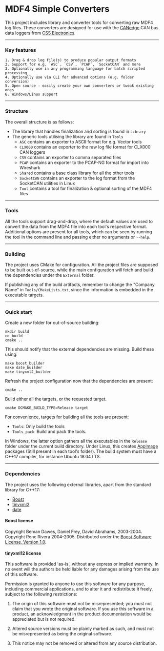 # MDF4 Simple Converters
This project includes library and converter tools for converting raw MDF4 log files.
These converters are designed for use with the [CANedge](https://www.csselectronics.com/screen/page/can-logger-products) CAN bus data loggers from [CSS Electronics](https://www.csselectronics.com/).

---

### Key features
```
1. Drag & drop log file(s) to produce popular output formats
2. Support for e.g. `ASC`, `CSV`, `PCAP`, `SocketCAN` and more
3. Optionally use in any programming language for batch scripted processing
4. Optionally use via CLI for advanced options (e.g. folder conversion)
5. Open source - easily create your own converters or tweak existing ones
6. Windows/Linux support
```

---
### Structure
The overall structure is as follows:

- The library that handles finalization and sorting is found in `Library`
- The generic tools utilising the library are found in `Tools`
  - `ASC` contains an exporter to ASCII format for e.g. Vector tools
  - `CLX000` contains an exporter to the raw log file format for CLX000 CAN loggers
  - `CSV` contains an exporter to comma separated files
  - `PCAP` contains an exporter to the PCAP-NG format for import into Wireshark
  - `Shared` contains a base class library for all the other tools
  - `SocketCAN` contains an exporter to the log format from the SocketCAN utilities in Linux
  - `Tool` contains a tool for finalization & optional sorting of the MDF4 files 

---
### Tools
All the tools support drag-and-drop, where the default values are used to convert the data from the MDF4 file into
each tool's respective format. Additional options are present for all tools, which can be seen by running the tool in the
command line and passing either no arguments or `--help`.

---

### Building
The project uses CMake for configuration. All the project files are supposed to be built out-of-source, while the
main configuration will fetch and build the dependencies under the `External` folder.

If publishing any of the build artifacts, remember to change the "Company Name" in `Tools/CMakeLists.txt`, since the
information is embedded in the executable targets. 

---

### Quick start
Create a new folder for out-of-source building:
```
mkdir build
cd build
cmake ..
```

This should notify that the external dependencies are missing. Build these using:
```
make boost_builder
make date_builder
make tinyxml2_builder
```

Refresh the project configuration now that the dependencies are present:
```
cmake ..
```

Build either all the targets, or the requested target.
```
cmake DCMAKE_BUILD_TYPE=Release target
```

For convenience, targets for building all the tools are present:
- `Tools`: Only build the tools
- `Tools_pack`: Build and pack the tools.  

In Windows, the latter option gathers all the executables in the `Release` folder under
the current build directory. Under Linux, this creates [AppImage](https://appimage.org/) packages (Still present in
each tool's folder). The build system must have a C++17 compiler, for instance Ubuntu 18.04 LTS.

---

### Dependencies
The project uses the following external libraries, apart from the standard library for C++17:
- [Boost](https://www.boost.org/)  
- [tinyxml2](https://github.com/leethomason/tinyxml2)  
- [date](https://github.com/HowardHinnant/date)  

#### Boost license
Copyright Beman Dawes, Daniel Frey, David Abrahams, 2003-2004.
Copyright Rene Rivera 2004-2005.
Distributed under the [Boost Software License, Version 1.0](https://www.boost.org/LICENSE_1_0.txt).


#### tinyxml12 license
This software is provided 'as-is', without any express or implied
warranty. In no event will the authors be held liable for any
damages arising from the use of this software.

Permission is granted to anyone to use this software for any
purpose, including commercial applications, and to alter it and
redistribute it freely, subject to the following restrictions:

1. The origin of this software must not be misrepresented; you must
not claim that you wrote the original software. If you use this
software in a product, an acknowledgment in the product documentation
would be appreciated but is not required.

2. Altered source versions must be plainly marked as such, and
must not be misrepresented as being the original software.

3. This notice may not be removed or altered from any source
distribution.

